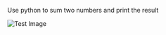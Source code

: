 Use python to sum two numbers and print the result

![Test Image](https://raw.githubusercontent.com/dsu-arl/pace-python-dojo/master/beginner/beginner-python-4/images/test.png)
